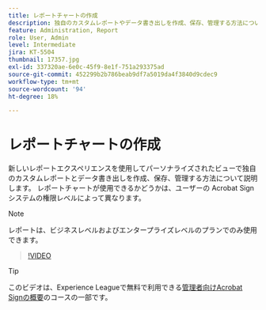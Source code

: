 ```yaml
---
title: レポートチャートの作成
description: 独自のカスタムレポートやデータ書き出しを作成、保存、管理する方法について説明します
feature: Administration, Report
role: User, Admin
level: Intermediate
jira: KT-5504
thumbnail: 17357.jpg
exl-id: 337320ae-6e0c-45f9-8e1f-751a293375ad
source-git-commit: 452299b2b786beab9df7a5019da4f3840d9cdec9
workflow-type: tm+mt
source-wordcount: '94'
ht-degree: 18%

---
```


# レポートチャートの作成

新しいレポートエクスペリエンスを使用してパーソナライズされたビューで独自のカスタムレポートとデータ書き出しを作成、保存、管理する方法について説明します。 レポートチャートが使用できるかどうかは、ユーザーの Acrobat Sign システムの権限レベルによって異なります。

>[!NOTE]
>
>レポートは、ビジネスレベルおよびエンタープライズレベルのプランでのみ使用できます。

>[!VIDEO](https://video.tv.adobe.com/v/33812?quality=12&learn=on&hidetitle=true)

>[!TIP]
>
>このビデオは、Experience Leagueで無料で利用できる[管理者向けAcrobat Signの概要](https://experienceleague.adobe.com/?recommended=Sign-A-1-2020.2)のコースの一部です。
